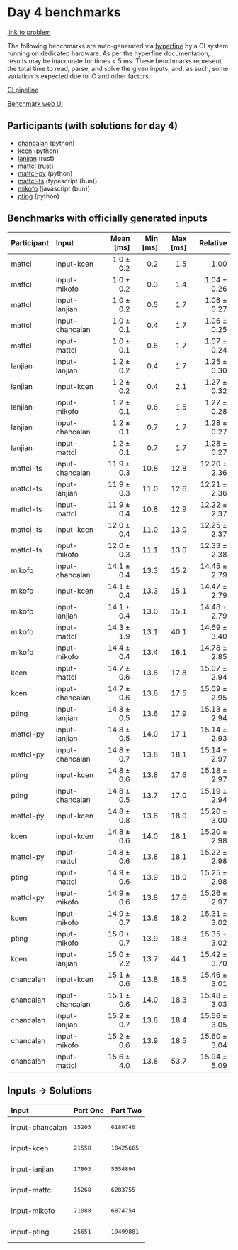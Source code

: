 # Day 4 benchmarks

[link to problem](https://adventofcode.com/2023/day/4)

The following benchmarks are auto-generated via
[hyperfine](https://github.com/sharkdp/hyperfine) by a CI system running on
dedicated hardware. As per the hyperfine documentation, results may be
inaccurate for times < 5 ms. These benchmarks represent the total time to read,
parse, and solve the given inputs, and, as such, some variation is expected due
to IO and other factors.

[CI pipeline](http://ci.papercode.net:8080/teams/main/pipelines/aoc2023)

[Benchmark web UI](https://aoc.ancalagon.black)


## Participants (with solutions for day 4)

- [chancalan](https://github.com/chancalan/aoc2023) (python)
- [kcen](https://github.com/kcen/aoc2023) (python)
- [lanjian](https://github.com/lanjian/aoc-2023) (rust)
- [mattcl](https://github.com/mattcl/aoc2023) (rust)
- [mattcl-py](https://github.com/mattcl/aoc2023-py) (python)
- [mattcl-ts](https://github.com/mattcl/aoc2023-js) (typescript (bun))
- [mikofo](https://github.com/mikofo/advent-of-code-2023) (javascript (bun))
- [pting](https://github.com/pting/aoc2023) (python)


## Benchmarks with officially generated inputs

| Participant | Input | Mean [ms] | Min [ms] | Max [ms] | Relative |
|:---|:---|---:|---:|---:|---:|
| mattcl | input-kcen | 1.0 ± 0.2 | 0.2 | 1.5 | 1.00 |
| mattcl | input-mikofo | 1.0 ± 0.2 | 0.3 | 1.4 | 1.04 ± 0.26 |
| mattcl | input-lanjian | 1.0 ± 0.2 | 0.5 | 1.7 | 1.06 ± 0.27 |
| mattcl | input-chancalan | 1.0 ± 0.1 | 0.4 | 1.7 | 1.06 ± 0.25 |
| mattcl | input-mattcl | 1.0 ± 0.1 | 0.6 | 1.7 | 1.07 ± 0.24 |
| lanjian | input-lanjian | 1.2 ± 0.2 | 0.4 | 1.7 | 1.25 ± 0.30 |
| lanjian | input-kcen | 1.2 ± 0.2 | 0.4 | 2.1 | 1.27 ± 0.32 |
| lanjian | input-mikofo | 1.2 ± 0.1 | 0.6 | 1.5 | 1.27 ± 0.28 |
| lanjian | input-chancalan | 1.2 ± 0.1 | 0.7 | 1.7 | 1.28 ± 0.27 |
| lanjian | input-mattcl | 1.2 ± 0.1 | 0.7 | 1.7 | 1.28 ± 0.27 |
| mattcl-ts | input-chancalan | 11.9 ± 0.3 | 10.8 | 12.8 | 12.20 ± 2.36 |
| mattcl-ts | input-lanjian | 11.9 ± 0.3 | 11.0 | 12.6 | 12.21 ± 2.36 |
| mattcl-ts | input-mattcl | 11.9 ± 0.4 | 10.8 | 12.9 | 12.22 ± 2.37 |
| mattcl-ts | input-kcen | 12.0 ± 0.4 | 11.0 | 13.0 | 12.25 ± 2.37 |
| mattcl-ts | input-mikofo | 12.0 ± 0.3 | 11.1 | 13.0 | 12.33 ± 2.38 |
| mikofo | input-chancalan | 14.1 ± 0.4 | 13.3 | 15.2 | 14.45 ± 2.79 |
| mikofo | input-kcen | 14.1 ± 0.4 | 13.3 | 15.1 | 14.47 ± 2.79 |
| mikofo | input-lanjian | 14.1 ± 0.4 | 13.0 | 15.1 | 14.48 ± 2.79 |
| mikofo | input-mattcl | 14.3 ± 1.9 | 13.1 | 40.1 | 14.69 ± 3.40 |
| mikofo | input-mikofo | 14.4 ± 0.4 | 13.4 | 16.1 | 14.78 ± 2.85 |
| kcen | input-mattcl | 14.7 ± 0.6 | 13.8 | 17.8 | 15.07 ± 2.94 |
| kcen | input-chancalan | 14.7 ± 0.6 | 13.8 | 17.5 | 15.09 ± 2.95 |
| pting | input-lanjian | 14.8 ± 0.5 | 13.6 | 17.9 | 15.13 ± 2.94 |
| mattcl-py | input-lanjian | 14.8 ± 0.5 | 14.0 | 17.1 | 15.14 ± 2.93 |
| mattcl-py | input-chancalan | 14.8 ± 0.7 | 13.8 | 18.1 | 15.14 ± 2.97 |
| pting | input-kcen | 14.8 ± 0.6 | 13.8 | 17.6 | 15.18 ± 2.97 |
| pting | input-chancalan | 14.8 ± 0.5 | 13.7 | 17.0 | 15.19 ± 2.94 |
| mattcl-py | input-kcen | 14.8 ± 0.8 | 13.6 | 18.0 | 15.20 ± 3.00 |
| kcen | input-kcen | 14.8 ± 0.6 | 14.0 | 18.1 | 15.20 ± 2.98 |
| mattcl-py | input-mattcl | 14.8 ± 0.6 | 13.8 | 18.1 | 15.22 ± 2.98 |
| pting | input-mattcl | 14.9 ± 0.6 | 13.9 | 18.0 | 15.25 ± 2.98 |
| mattcl-py | input-mikofo | 14.9 ± 0.6 | 13.8 | 17.6 | 15.26 ± 2.97 |
| kcen | input-mikofo | 14.9 ± 0.7 | 13.8 | 18.2 | 15.31 ± 3.02 |
| pting | input-mikofo | 15.0 ± 0.7 | 13.9 | 18.3 | 15.35 ± 3.02 |
| kcen | input-lanjian | 15.0 ± 2.2 | 13.7 | 44.1 | 15.42 ± 3.70 |
| chancalan | input-kcen | 15.1 ± 0.6 | 13.8 | 18.5 | 15.46 ± 3.01 |
| chancalan | input-chancalan | 15.1 ± 0.6 | 14.0 | 18.3 | 15.48 ± 3.03 |
| chancalan | input-lanjian | 15.2 ± 0.7 | 13.8 | 18.4 | 15.56 ± 3.05 |
| chancalan | input-mikofo | 15.2 ± 0.6 | 13.9 | 18.5 | 15.60 ± 3.04 |
| chancalan | input-mattcl | 15.6 ± 4.0 | 13.8 | 53.7 | 15.94 ± 5.09 |


## Inputs -> Solutions

| Input | Part One | Part Two |
|:---|:---|:---|
|input-chancalan|<pre>15205</pre>|<pre>6189740</pre>|
|input-kcen|<pre>21558</pre>|<pre>10425665</pre>|
|input-lanjian|<pre>17803</pre>|<pre>5554894</pre>|
|input-mattcl|<pre>15268</pre>|<pre>6283755</pre>|
|input-mikofo|<pre>21088</pre>|<pre>6874754</pre>|
|input-pting|<pre>25651</pre>|<pre>19499881</pre>|